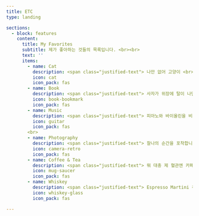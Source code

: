 ```yaml
---
title: ETC
type: landing

sections:
  - block: features
    content:
      title: My Favorites
      subtitle: 제가 좋아하는 것들의 목록입니다. <br><br>
      text: ''
      items:
        - name: Cat
          description: <span class="justified-text"> 나만 없어 고양이 <br>독립 후 고양이와 살 계획입니다. </span>
          icon: cat
          icon_pack: fas
        - name: Book
          description: <span class="justified-text"> 사자가 위장에 탈이 나면 풀을 먹듯이 병든 인간만이 책을 읽습니다. </span>
          icon: book-bookmark
          icon_pack: fas
        - name: Music
          description: <span class="justified-text"> 피아노와 바이올린을 비롯한 클래식과 밴드는 사랑입니다. </span>
          icon: guitar
          icon_pack: fas
        <br>
        - name: Photography
          description: <span class="justified-text"> 찰나의 순간을 포착합니다. 특히 풍경-바다와 하늘이 프레임에 들어옵니다. </span>
          icon: camera-retro
          icon_pack: fas
        - name: Coffee & Tea
          description: <span class="justified-text"> 뭐 대충 제 혈관엔 카페인이 흐릅니다. </span>
          icon: mug-saucer
          icon_pack: fas
        - name: Whiskey
          description: <span class="justified-text"> Espresso Martini 주세요. </span>
          icon: whiskey-glass
          icon_pack: fas

---
```

